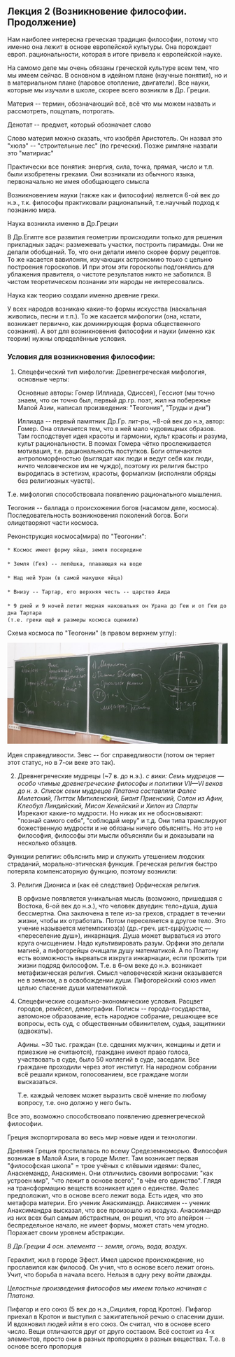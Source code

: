 ## Лекция 2 (Возникновение философии. Продолжение)

Нам наиболее интересна греческая традиция философии, потому что именно она лежит в основе европейской культуры. Она порождает европ. рациональности, которая в итоге привела к европейской науке.

На самомо деле мы очень обязаны греческой культуре всем тем, что мы имеем сейчас. В основном в идейном плане (научные понятия), но и в материальном плане (паровое отопление, двигатели). Все науки, которые мы изучали в школе, скорее всего возникли в Др. Греции.

Материя -- термин, обозначающий всё, всё что мы можем назвать и рассмотреть, пощупать, потрогать.

Денотат -- предмет, который обозначает слово

Слово материя можно сказать, что изобрёл Аристотель. Он назвал это "хюлэ" -- "строительные лес" (по гречески).
Позже римляне назвали это "матириас"

Практически все понятия: энергия, сила, точка, прямая, число и т.п. были изобретены греками. Они возникали из обычного языка, первоначально не имея обобщающего смысла

Возникновением науки (также как и философии) является 6-ой век до н.э., т.к. философы практиковали рациональный, т.е.научный подход к познанию мира.

Наука возникла именно в Др.Греции

В Др.Египте все развития геометрии происходили только для решения прикладных задач: размежевать участки, построить пирамиды. Они не делали обобщений. То, что они делали имело скорее форму рецептов.
То же касается вавилонян, изучающих астрономию тоько с цельню построения гороскопов. И при этом эти гороскопы подгонялись для ублажения правителя, о чистоте результатов никто не заботился. В чистом теоретическом познании эти народы не интересовались.

Наука как теорию создали именно древние греки.

У всех народов возникаю какие-то формы искусства (наскальная живопись, песни и т.п.). То же касается мифологии (она, кстати, возникает первично, как доминирующая форма общественного сознания). А вот для возникновения философии и науки (именно как теории) нужны определённые условия.

### Условия для возникновения философии:
1. Спецефический тип мифологии:
   Древнегреческая мифология, основные черты:

   Основные авторы:
   Гомер (Иллиада, Одиссея), Гессиот (мы точно знаем, что он точно был, первый др.гр. поэт, жил на побережье Малой Азии, написал произведения: "Теогония", "Труды и дни") 
   
   Иллиада -- первый памятник Др.Гр. лит-ры, ~8-ой век до н.э, автор: Гомер. Она отличается тем, что в ней мало чудовищных образов. Там господствует идея красоты и гармонии, культ красоты и разума, культ рациональности. В поэмах Гомера чётко прослеживается мотивация, т.е. рациональность поступков. Боги отличаются антропоморфностью (выглядат как люди и ведут себя как люди, ничто человеческое им не чуждо), поэтому их религия быстро выродилась в эстетизм, красоты, формализм (исполняли обряды без религиозных чувств).

  Т.е. мифология способствовала появлению рационального мышления.
  
  Теогония -- баллада о происхожении богов (насамом деле, космоса). 
  Последовательность возникновения поколений богов. Боги олицетворяют части космоса.
  
  Реконструкция космоса(мира) по "Теогонии":
  
    * Космос имеет форму яйца, земля посередине
    
    * Земля (Гея) -- лепёшка, плавающая на воде
    
    * Над ней Уран (в самой макушке яйца)
    
    * Внизу -- Тартар, его верхняя честь -- царство Аида
    
    * 9 дней и 9 ночей летит медная наковальня он Урана до Геи и от Геи до дна Тартара 
    (т.е. греки ещё и размеры космоса оценили)
  
  Схема космоса по "Теогонии" (в правом верхнем углу):
  
  ![Схема космоса](https://github.com/AlexandraVolochova/PhilosophyMIPT/blob/master/lec_1.jpg)
  
  Идея справедливости. Зевс -- бог справедливости (потом он теряет этот статус, но в 7-ои веке это так).
  
2.  Древнегреческие мудрецы (~7 в. до н.э.). 
   _с вики:
   Семь мудрецов — особо чтимые древнегреческие философы и политики VII—VI веков до н. э. Список семи мудрецов Платона составляли Фалес Милетский, Питтак Митиленский, Биант Приенский, Солон из Афин, Клеобул Линдийский, Мисон Хенейский и Хилон из Спарты_
   Изрекают какие-то мудрости. Но никак их не обосновывают: "познай самого себя", "соблюдай меру" и т.д.
   Они типа транслируют божественную мудрости и не обязаны ничего объяснять. Но это не философия, философы эти мысли объясняли бы и доказывали на несколько обзацев.

  Функции религии: объяснить мир и служить утешением людских страданий, морально-этическая функция. Греческая религия быстро потеряла компенсаторную функцию, поэтому возникли:
  
3. Религия Диониса и (как её следствие) Орфическая религия.

   В орфизме появляется уникальная мысль (возможно, пришедшая с Востока, 6-ой век до н.э.), что человек двуедин: тело+душа, душа бессмертна. Она заключена в теле из-за грехов, страдает в течении жизни, чтобы их отработать. Потом переселяется в другое тело. Это учение называется метемпсихоз(а) (др.-греч. μετ-εμψύχωσις — «переселение душ»), инкарнация. Душа может вырваться из этого круга очисщением. Надо культивировать разум. Орфики это делали магией, а пифогорейцы очищали душу математикой. А по Платону есть возможность вырваться изкруга инкарнации, если прожить три жизни подряд философом.
   Т.е. в 6-ом веке до н.э. возникает метафизическая религия. Смысл человеческой жизни оказывается не в земном, а в освобождении души.
   Пифогорейский союз имел целью спасение души математикой.
   
4. Спецефические социально-экономические условия. Расцвет городов, ремёсел, демографии. Полисы -- города-государства, автомоное образование, есть народное собрание, решающее все вопросы, есть суд, с общественным обвинителем, судья, защитники (адвокаты).

   Афины. ~30 тыс. граждан (т.е. сдешних мужчин, женщины и дети и приезжие не считаются), граждане имеют право голоса, участвовать в суде, было 50 коллегий в суде, заседали. Все граждане проходили через этот институт. На народном собрании всё решали криком, голосованием, все граждане могли высказаться.
   
   Т.е. каждый человек может выразить своё мнение по любому вопросу, т.е. оно должно у него быть.
   
Все это, возможно способствовало появлению древнегреческой философии.

Греция экспортировала во весь мир новые идеи и технологии. 

Древняя Греция простилалась по всему Средеземноморью. 
Философия возникае в Малой Азии, в городе Милет. Там возникает первая "философская школа" = трое учёных с клёвыми идеями: Фалес, Анаскемандр, Анаскимен. Они отличились своими вопросами: "как устроен мир", "что лежит в основе всего", "в чём его единство". Глядя на трансформацию веществ возникает идея о единстве. Фалес предположил, что в основе всего лежит вода. Есть идея, что это метафора материи. Его ученик Анаскимандр. Анаксимен -- ученик Анаксимандра высказал, что все произошло из воздуха. Анаскимандр из них всех был самым абстрактным, он решил, что это апейрон -- беспредельное начало, не имеет формы, может стать чем угодно. Поражает своим уровнем абстракции.

_В Др.Греции 4 осн. элемента -- земля, огонь, вода, воздух._

Гераклит, жил в городе Эфест. Имел царское происхождение, но прославился как философ. Он учил, что в основе всего лежит огонь. Учит, что борьба в начала всего. Нельзя в одну реку войти дважды.

_Целостные произведения философов мы имеем только начиная с Платона._

Пифагор и его союз (5 век до н.э.,Сицилия, город Кротон). Пифагор приехал в Кротон и выступил с зажигательной речью о спасении души. И вдохновил людей ийти в его союз.
Он считал, что в основе всего число. Вещи отличаются друг от друго составом. Всё состоит из 4-х элементов, просто они в разных пропорциях в разных веществах. Т.е. в основе всего пропорция
